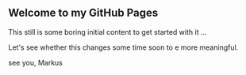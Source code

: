 ## Welcome to my GitHub Pages

This still is some boring initial content to get started with it ...

Let's see whether this changes some time soon to e more meaningful.

see you, Markus
